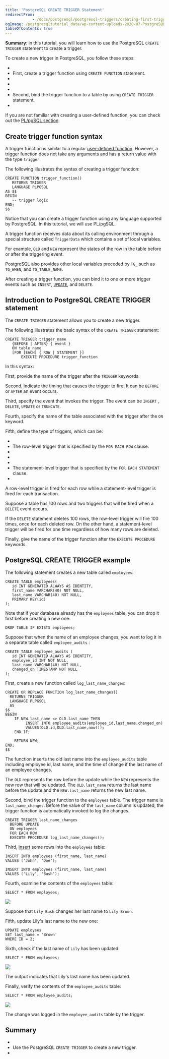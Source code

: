 ```yaml
---
title: 'PostgreSQL CREATE TRIGGER Statement'
redirectFrom: 
            - /docs/postgresql/postgresql-triggers/creating-first-trigger-postgresql/
ogImage: /postgresqltutorial_data/wp-content-uploads-2020-07-PostgreSQL-Cretae-Trigger-Sample-Table.png
tableOfContents: true
---
```



**Summary**: in this tutorial, you will learn how to use the PostgreSQL `CREATE TRIGGER` statement to create a trigger.





To create a new trigger in PostgreSQL, you follow these steps:





- 
- First, create a trigger function using `CREATE FUNCTION` statement.
- 
-
- 
- Second, bind the trigger function to a table by using `CREATE TRIGGER` statement.
- 





If you are not familiar with creating a user-defined function, you can check out the [PL/pgSQL section](https://www.postgresqltutorial.com/postgresql-stored-procedures/ "PostgreSQL Stored Procedures").





## Create trigger function syntax





A trigger function is similar to a regular [user-defined function](https://www.postgresqltutorial.com/postgresql-plpgsql/postgresql-create-function/). However, a trigger function does not take any arguments and has a return value with the type `trigger`.





The following illustrates the syntax of creating a trigger function:





```
CREATE FUNCTION trigger_function()
   RETURNS TRIGGER
   LANGUAGE PLPGSQL
AS $$
BEGIN
   -- trigger logic
END;
$$
```





Notice that you can create a trigger function using any language supported by PostgreSQL. In this tutorial, we will use PL/pgSQL.





A trigger function receives data about its calling environment through a special structure called `TriggerData` which contains a set of local variables.





For example, `OLD` and `NEW` represent the states of the row in the table before or after the triggering event.





PostgreSQL also provides other local variables preceded by `TG_` such as `TG_WHEN`, and `TG_TABLE_NAME`.





After creating a trigger function, you can bind it to one or more trigger events such as `INSERT`, [`UPDATE`](/docs/postgresql/postgresql-update), and `DELETE`.





## Introduction to PostgreSQL CREATE TRIGGER statement





The `CREATE TRIGGER` statement allows you to create a new trigger.





The following illustrates the basic syntax of the `CREATE TRIGGER` statement:





```
CREATE TRIGGER trigger_name
   {BEFORE | AFTER} { event }
   ON table_name
   [FOR [EACH] { ROW | STATEMENT }]
       EXECUTE PROCEDURE trigger_function
```





In this syntax:





First, provide the name of the trigger after the `TRIGGER` keywords.





Second, indicate the timing that causes the trigger to fire. It can be `BEFORE` or `AFTER` an event occurs.





Third, specify the event that invokes the trigger. The event can be `INSERT` , `DELETE`, `UPDATE` or `TRUNCATE`.





Fourth, specify the name of the table associated with the trigger after the `ON` keyword.





Fifth, define the type of triggers, which can be:





- 
- The row-level trigger that is specified by the `FOR EACH ROW` clause.
- 
-
- 
- The statement-level trigger that is specified by the `FOR EACH STATEMENT` clause.
- 





A row-level trigger is fired for each row while a statement-level trigger is fired for each transaction.





Suppose a table has 100 rows and two triggers that will be fired when a `DELETE` event occurs.





If the `DELETE` statement deletes 100 rows, the row-level trigger will fire 100 times, once for each deleted row. On the other hand, a statement-level trigger will be fired for one time regardless of how many rows are deleted.





Finally, give the name of the trigger function after the `EXECUTE PROCEDURE` keywords.





## PostgreSQL CREATE TRIGGER example





The following statement creates a new table called `employees`:





```
CREATE TABLE employees(
   id INT GENERATED ALWAYS AS IDENTITY,
   first_name VARCHAR(40) NOT NULL,
   last_name VARCHAR(40) NOT NULL,
   PRIMARY KEY(id)
);
```





Note that if your database already has the `employees` table, you can drop it first before creating a new one:





```
DROP TABLE IF EXISTS employees;
```





Suppose that when the name of an employee changes, you want to log it in a separate table called `employee_audits` :





```
CREATE TABLE employee_audits (
   id INT GENERATED ALWAYS AS IDENTITY,
   employee_id INT NOT NULL,
   last_name VARCHAR(40) NOT NULL,
   changed_on TIMESTAMP NOT NULL
);
```





First, create a new function called `log_last_name_changes`:





```
CREATE OR REPLACE FUNCTION log_last_name_changes()
  RETURNS TRIGGER
  LANGUAGE PLPGSQL
  AS
$$
BEGIN
	IF NEW.last_name <> OLD.last_name THEN
		 INSERT INTO employee_audits(employee_id,last_name,changed_on)
		 VALUES(OLD.id,OLD.last_name,now());
	END IF;

	RETURN NEW;
END;
$$
```





The function inserts the old last name into the `employee_audits` table including employee id, last name, and the time of change if the last name of an employee changes.





The `OLD` represents the row before the update while the `NEW` represents the new row that will be updated. The `OLD.last_name` returns the last name before the update and the `NEW.last_name` returns the new last name.





Second, bind the trigger function to the `employees` table. The trigger name is `last_name_changes`. Before the value of the `last_name` column is updated, the trigger function is automatically invoked to log the changes.





```
CREATE TRIGGER last_name_changes
  BEFORE UPDATE
  ON employees
  FOR EACH ROW
  EXECUTE PROCEDURE log_last_name_changes();
```





Third, [insert](/docs/postgresql/postgresql-insert) some rows into the `employees` table:





```
INSERT INTO employees (first_name, last_name)
VALUES ('John', 'Doe');

INSERT INTO employees (first_name, last_name)
VALUES ('Lily', 'Bush');
```





Fourth, examine the contents of the `employees` table:





```
SELECT * FROM employees;
```





![](/postgresqltutorial_data/wp-content-uploads-2020-07-PostgreSQL-Cretae-Trigger-Sample-Table.png)





Suppose that `Lily Bush` changes her last name to `Lily Brown`.





Fifth, update Lily's last name to the new one:





```
UPDATE employees
SET last_name = 'Brown'
WHERE ID = 2;
```





Sixth, check if the last name of `Lily` has been updated:





```
SELECT * FROM employees;
```





![](/postgresqltutorial_data/wp-content-uploads-2020-07-PostgreSQL-Cretae-Trigger-after-update.png)





The output indicates that Lily's last name has been updated.





Finally, verify the contents of the `employee_audits` table:





```
SELECT * FROM employee_audits;
```





![](/postgresqltutorial_data/wp-content-uploads-2020-07-PostgreSQL-Cretae-Trigger-example.png)





The change was logged in the `employee_audits` table by the trigger.





## Summary





- 
- Use the PostgreSQL `CREATE TRIGGER` to create a new trigger.
- 


